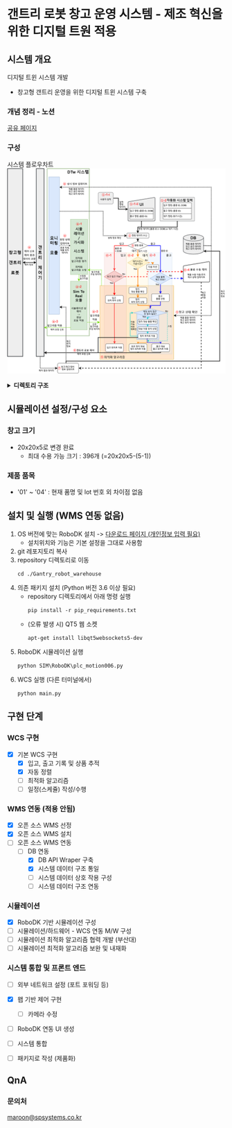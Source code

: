 # 갠트리 로봇 창고 운영 시스템 - 제조 혁신을 위한 디지털 트원 적용


## 시스템 개요
디지털 트윈 시스템 개발
 - 창고형 갠트리 운영을 위한 디지털 트윈 시스템 구축

### 개념 정리 - 노션
[공유 페이지](https://expensive-chatter-5f2.notion.site/e5fbadc76a014c44bd19caba0a98b826?pvs=4 "프로젝트 노션 페이지")
<!-- 
[팀 노션 페이지](https://www.notion.so/DTw-395d57d4720445a4bf8d06fbc176af5e?pvs=4) -->


### 구성
시스템 플로우차트
![플로우 차트](https://github.com/SpRobotTeam/DT_Gantry_Robot_WareHouse/blob/basic_only/doc/%EA%B0%A0%ED%8A%B8%EB%A6%AC%20%EA%B8%B0%EB%B0%98%20DTw%20%EC%8B%9C%EC%8A%A4%ED%85%9C%20%EC%9E%91%EC%97%85%20%ED%9D%90%EB%A6%84%EB%8F%84.drawio.png)

<details>
  <summary><b>디렉토리 구조</b></summary>

```html
📦Gantry_robot_warehouse    
┣ 📂main.py                     # 전채 시스템 실행
┣ 📂WCS                         # 공간 구성, 편집 및 제어
┃   ┣ 📜SPWCS.py                # WCS 시스템
┃   ┣ 📜Info_mng.py             # 상품, 품목 등 정보 제어
┃   ┣ 📜WH_mng.py               # 창고 공간 제어
┃   ┣ 📜Zone_mng.py             # 중규모 공간 제어
┃   ┗ 📜Area_mng.py             # 소규모 공간 제어
┣ 📂MW
┃   ┣ 📜Company_mng.py          # 회사, 거래처 등 정보 구성, 편집
┃   ┣ 📜modbus_sim.py           # 모드버스 통신 (테스트용)
┃   ┣ 📜PLC_com.py              # 모드버스 통신
┃   ┗ 📜Product_mng.py          # 제품 품목 구성, 편집    
┣ 📂API                         
┃   ┣ 📜DB_mng.py               # DB 제어(적용 안됨)
┃   ┗ 📜odoo_api_wrapper.py     # WMS 연동 (적용 안됨)
┣ 📂SIM                         
┃   ┣ 📂EVAL                    # 알고리즘 평가
┃   ┃   ┣ 📜eval_list           # 평가 데이터
┃   ┃   ┗ 📜mission_list        # 미션 리스트
┃   ┣ 📂RoboDK                  # 시뮬레이션
┃   ┃   ┣ 📜plc_motion006.py    # 시뮬레이션 실행
┃   ┃   ┣ 📜wcs_plc_{DATE}.rdk  # 시뮬레이션 환경 파일
┃   ┃   ┗ 📜e.t.c ...           # 기타
┣ 📂ERROR                       # 에러 처리
┣ 📂logs                        # 로그
┣ 📂WEB                         # 웹 기반 구동
┗ 📜pip_requirements.txt        # 의존성 페키지 목록
```
</details>

## 시뮬레이션 설정/구성 요소

### 창고 크기
- 20x20x5로 변경 완료
    - 최대 수용 가능 크기 : 396개 (=20x20x5-(5-1))

<!-- #### -->
<!-- #### 박스 규격 통일 
300\*200\*200 mm (박스 간 간격 전후좌우 200mm)
#### 작업 구역 크기 
7000\*12000\*1600 mm -->
### 제품 품목
- '01' ~ '04' : 현재 품명 및 lot 번호 외 차이점 없음

## 설치 및 실행 (WMS 연동 없음)
1. OS 버전에 맞는 RoboDK 설치 -> [다운로드 페이지 (개인정보 입력 필요)](https://robodk.com/ko/download)
    - 설치위치와 기능은 기본 설정을 그대로 사용함 
2. git 레포지토리 복사
3. repository 디렉토리로 이동
    ``` 
    cd ./Gantry_robot_warehouse
    ```
4. 의존 패키지 설치 (Python 버전 3.6 이상 필요)
    - repository 디렉토리에서 아래 명령 실행
        ```
        pip install -r pip_requirements.txt
        ```
    - (오류 발생 시) QT5 웹 소켓 
        ```
        apt-get install libqt5websockets5-dev
        ```
5. RoboDK 시뮬레이션 실행
    ```
    python SIM\RoboDK\plc_motion006.py
    ```
6. WCS 실행 (다른 터미널에서)
    ```
    python main.py
    ```


## 구현 단계
### WCS 구현 
- [x] 기본 WCS 구현
    - [x] 입고, 출고 기록 및 상품 추적
    - [x] 자동 정렬
    - [ ] 최적화 알고리즘
    - [ ] 일정(스케쥴) 작성/수행
<!-- 
- [ ] MICUBE WCS 적용
- [ ] 협의 -->

### WMS 연동 (적용 안됨)
- [x] 오픈 소스 WMS 선정
- [x] 오픈 소스 WMS 설치
- [ ] 오픈 소스 WMS 연동
    - [ ] DB 연동
        - [x] DB API Wraper 구축
        - [x] 시스템 데이터 구조 통일
        - [ ] 시스템 데이터 상호 작용 구성
        - [ ] 시스템 데이터 구조 연동

### 시뮬레이션 
- [x] RoboDK 기반 시뮬레이션 구성
- [ ] 시뮬레이션/하드웨어 - WCS 연동 M/W 구성
- [ ] 시뮬레이션 최적화 알고리즘 협력 개발 (부산대)
- [ ] 시뮬레이션 최적화 알고리즘 보완 및 내재화

### 시스템 통합 및 프론트 엔드
- [ ] 외부 네트워크 설정 (포트 포워딩 등)
- [x] 왭 기반 제어 구현
    - [ ] 카메라 수정
- [ ] RoboDK 연동 UI 생성
- [ ] 시스템 통합
- [ ] 패키지로 작성 (제품화)


## QnA
### 문의처
maroon@spsystems.co.kr